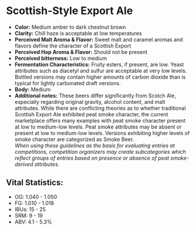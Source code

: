 # Scottish-Style Export Ale

- **Color:** Medium amber to dark chestnut brown
- **Clarity:** Chill haze is acceptable at low temperatures
- **Perceived Malt Aroma & Flavor:** Sweet malt and caramel aromas and flavors define the character of a Scottish Export
- **Perceived Hop Aroma & Flavor:** Should not be present
- **Perceived bitterness:** Low to medium
- **Fermentation Characteristics:** Fruity esters, if present, are low. Yeast attributes such as diacetyl and sulfur are acceptable at very low levels. Bottled versions may contain higher amounts of carbon dioxide than is typical for lightly carbonated draft versions.
- **Body:** Medium
- **Additional notes:** These beers differ significantly from Scotch Ale, especially regarding original gravity, alcohol content, and malt attributes. While there are conflicting theories as to whether traditional Scottish Export Ale exhibited peat smoke character, the current marketplace offers many examples with peat smoke character present at low to medium-low levels. Peat smoke attributes may be absent or present at low to medium-low levels. Versions exhibiting higher levels of smoke character are categorized as Smoke Beer. <br/>
_When using these guidelines as the basis for evaluating entries at competitions, competition organizers may create subcategories which reflect groups of entries based on presence or absence of peat smoke-derived attributes._

## Vital Statistics:

- OG: 1.040 - 1.050
- FG: 1.010 - 1.018
- IBUs: 15 - 25
- SRM: 9 - 19
- ABV: 4.1 - 5.3%
